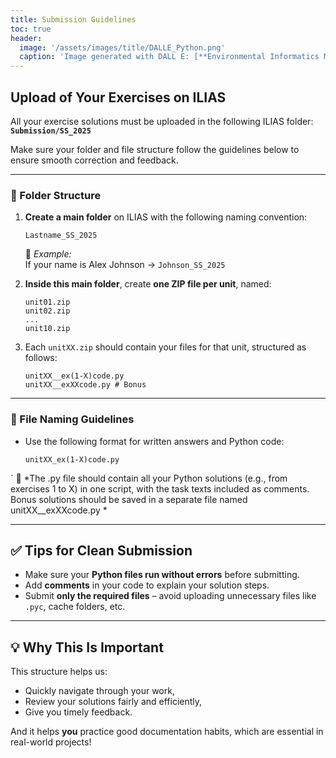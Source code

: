 ```yaml
---
title: Submission Guidelines
toc: true
header:
  image: '/assets/images/title/DALLE_Python.png'
  caption: 'Image generated with DALL E: [**Environmental Informatics Marburg**](https://www.uni-marburg.de/en/fb19/disciplines/physisch/environmentalinformatics)'
---
```


## Upload of Your Exercises on ILIAS

All your exercise solutions must be uploaded in the following ILIAS folder:  
**`Submission/SS_2025`**

Make sure your folder and file structure follow the guidelines below to ensure smooth correction and feedback.

---

### 📁 Folder Structure

1. **Create a main folder** on ILIAS with the following naming convention:
   ```
   Lastname_SS_2025
   ```

   🔸 *Example:*  
   If your name is Alex Johnson → `Johnson_SS_2025`

2. **Inside this main folder**, create **one ZIP file per unit**, named:
   ```
   unit01.zip
   unit02.zip
   ...
   unit10.zip
   ```

3. Each `unitXX.zip` should contain your files for that unit, structured as follows:
   ```
   unitXX__ex(1-X)code.py
   unitXX__exXXcode.py # Bonus 
   ```

---

### 📄 File Naming Guidelines


- Use the following format for written answers and Python code:
  ```
  unitXX_ex(1-X)code.py
  ```
`
  📝 *The .py file should contain all your Python solutions (e.g., from exercises 1 to X) in one script, with the task texts included as comments. Bonus solutions should be saved in a separate file named unitXX__exXXcode.py *


---

## ✅ Tips for Clean Submission

- Make sure your **Python files run without errors** before submitting.
- Add **comments** in your code to explain your solution steps.
- Submit **only the required files** – avoid uploading unnecessary files like `.pyc`, cache folders, etc.

---

## 💡 Why This Is Important

This structure helps us:
- Quickly navigate through your work,
- Review your solutions fairly and efficiently,
- Give you timely feedback.

And it helps **you** practice good documentation habits, which are essential in real-world projects!
